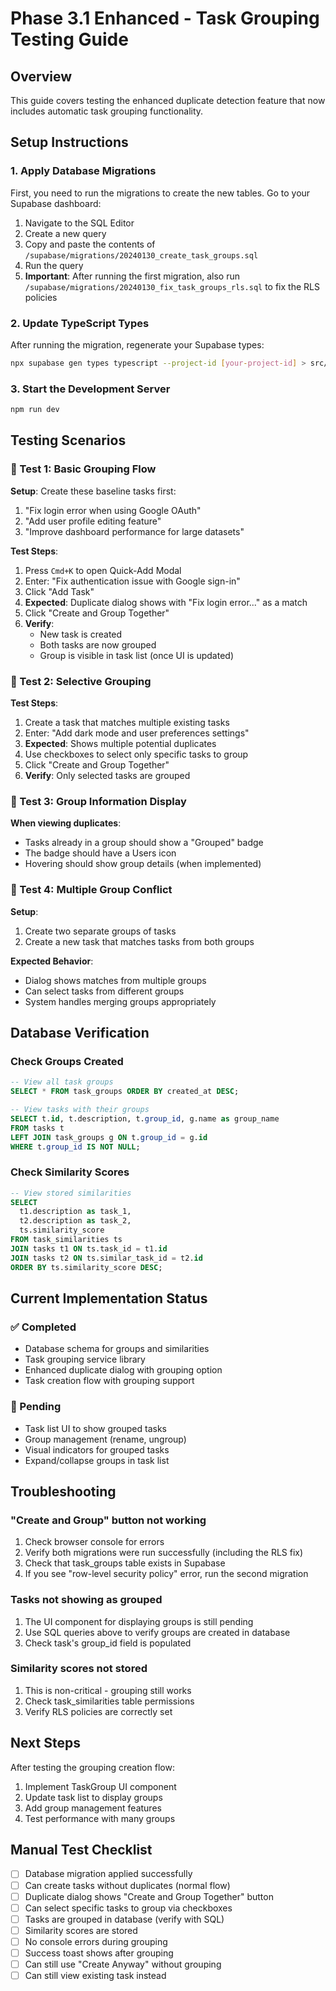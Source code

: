 # Phase 3.1 Enhanced - Task Grouping Testing Guide

## Overview
This guide covers testing the enhanced duplicate detection feature that now includes automatic task grouping functionality.

## Setup Instructions

### 1. Apply Database Migrations

First, you need to run the migrations to create the new tables. Go to your Supabase dashboard:

1. Navigate to the SQL Editor
2. Create a new query
3. Copy and paste the contents of `/supabase/migrations/20240130_create_task_groups.sql`
4. Run the query
5. **Important**: After running the first migration, also run `/supabase/migrations/20240130_fix_task_groups_rls.sql` to fix the RLS policies

### 2. Update TypeScript Types

After running the migration, regenerate your Supabase types:

```bash
npx supabase gen types typescript --project-id [your-project-id] > src/types/supabase.ts
```

### 3. Start the Development Server

```bash
npm run dev
```

## Testing Scenarios

### 🧪 Test 1: Basic Grouping Flow

**Setup**: Create these baseline tasks first:
1. "Fix login error when using Google OAuth"
2. "Add user profile editing feature"
3. "Improve dashboard performance for large datasets"

**Test Steps**:
1. Press `Cmd+K` to open Quick-Add Modal
2. Enter: "Fix authentication issue with Google sign-in"
3. Click "Add Task"
4. **Expected**: Duplicate dialog shows with "Fix login error..." as a match
5. Click "Create and Group Together"
6. **Verify**:
   - New task is created
   - Both tasks are now grouped
   - Group is visible in task list (once UI is updated)

### 🧪 Test 2: Selective Grouping

**Test Steps**:
1. Create a task that matches multiple existing tasks
2. Enter: "Add dark mode and user preferences settings"
3. **Expected**: Shows multiple potential duplicates
4. Use checkboxes to select only specific tasks to group
5. Click "Create and Group Together"
6. **Verify**: Only selected tasks are grouped

### 🧪 Test 3: Group Information Display

**When viewing duplicates**:
- Tasks already in a group should show a "Grouped" badge
- The badge should have a Users icon
- Hovering should show group details (when implemented)

### 🧪 Test 4: Multiple Group Conflict

**Setup**: 
1. Create two separate groups of tasks
2. Create a new task that matches tasks from both groups

**Expected Behavior**:
- Dialog shows matches from multiple groups
- Can select tasks from different groups
- System handles merging groups appropriately

## Database Verification

### Check Groups Created

```sql
-- View all task groups
SELECT * FROM task_groups ORDER BY created_at DESC;

-- View tasks with their groups
SELECT t.id, t.description, t.group_id, g.name as group_name
FROM tasks t
LEFT JOIN task_groups g ON t.group_id = g.id
WHERE t.group_id IS NOT NULL;
```

### Check Similarity Scores

```sql
-- View stored similarities
SELECT 
  t1.description as task_1,
  t2.description as task_2,
  ts.similarity_score
FROM task_similarities ts
JOIN tasks t1 ON ts.task_id = t1.id
JOIN tasks t2 ON ts.similar_task_id = t2.id
ORDER BY ts.similarity_score DESC;
```

## Current Implementation Status

### ✅ Completed
- Database schema for groups and similarities
- Task grouping service library
- Enhanced duplicate dialog with grouping option
- Task creation flow with grouping support

### 🚧 Pending
- Task list UI to show grouped tasks
- Group management (rename, ungroup)
- Visual indicators for grouped tasks
- Expand/collapse groups in task list

## Troubleshooting

### "Create and Group" button not working
1. Check browser console for errors
2. Verify both migrations were run successfully (including the RLS fix)
3. Check that task_groups table exists in Supabase
4. If you see "row-level security policy" error, run the second migration

### Tasks not showing as grouped
1. The UI component for displaying groups is still pending
2. Use SQL queries above to verify groups are created in database
3. Check task's group_id field is populated

### Similarity scores not stored
1. This is non-critical - grouping still works
2. Check task_similarities table permissions
3. Verify RLS policies are correctly set

## Next Steps

After testing the grouping creation flow:
1. Implement TaskGroup UI component
2. Update task list to display groups
3. Add group management features
4. Test performance with many groups

## Manual Test Checklist

- [ ] Database migration applied successfully
- [ ] Can create tasks without duplicates (normal flow)
- [ ] Duplicate dialog shows "Create and Group Together" button
- [ ] Can select specific tasks to group via checkboxes
- [ ] Tasks are grouped in database (verify with SQL)
- [ ] Similarity scores are stored
- [ ] No console errors during grouping
- [ ] Success toast shows after grouping
- [ ] Can still use "Create Anyway" without grouping
- [ ] Can still view existing task instead